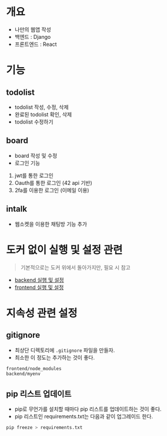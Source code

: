 # 개요
* 나만의 웹앱 작성
* 백엔드 : Django
* 프론트엔드 : React

# 기능
## todolist
* todolist 작성, 수정, 삭제
* 완료된 todolist 확인, 삭제
* todolist 수정하기

## board
* board 작성 및 수정
* 로그인 기능
1. jwt를 통한 로그인
2. Oauth를 통한 로그인 (42 api 기반)
3. 2fa를 이용한 로그인 (이메일 이용)

## intalk
* 웹소켓을 이용한 채팅방 기능 추가

# 도커 없이 실행 및 설정 관련
> 기본적으로는 도커 위에서 돌아가지만, 필요 시 참고
* [backend 실행 및 설정](./backend/README.md)
* [frontend 실행 및 설정](./frontend/README.md)

# 지속성 관련 설정
## gitignore
* 최상단 디렉토리에 `.gitignore` 파일을 만들자.
* 최소한 이 정도는 추가하는 것이 좋다.
```Bash
frontend/node_modules
backend/myenv
```

## pip 리스트 업데이트
* pip로 무언가를 설치할 때마다 pip 리스트를 업데이트하는 것이 좋다.
* pip 리스트인 requirements.txt는 다음과 같이 업그레이드 한다.

```Bash
pip freeze > requirements.txt
```